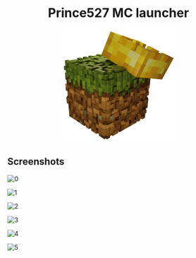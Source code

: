 <h1 align="center">Prince527 MC launcher</h1>

<p align="center">
  <img src="https://github.com/Prince527GitHub/Prince527-MC-launcher/blob/release/src/assets/image/logo.png?raw=true" width="256" height="256">
</p>

## Screenshots

![0](https://api.serversmp.xyz/upload/prince/Prince527s_MC_Launcher_FkQo9Mf86t.png)

![1](https://api.serversmp.xyz/upload/prince/Prince527s_MC_Launcher_4NK3rgnEt7.png)

![2](https://api.serversmp.xyz/upload/prince/Prince527s_MC_Launcher_3xCF48RKAk.png)

![3](https://api.serversmp.xyz/upload/prince/Prince527s_MC_Launcher_BmU30x7OUh.png)

![4](https://api.serversmp.xyz/upload/prince/Prince527s_MC_Launcher_bxYnVQPjjI.png)

![5](https://api.serversmp.xyz/upload/prince/Prince527s_MC_Launcher_MsNzTJssZU.png)
